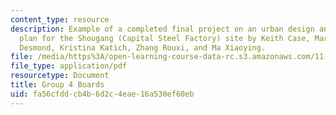 ```yaml
---
content_type: resource
description: Example of a completed final project on an urban design and development
  plan for the Shougang (Capital Steel Factory) site by Keith Case, Marissa Grace
  Desmond, Kristina Katich, Zhang Rouxi, and Ma Xiaoying.
file: /media/https%3A/open-learning-course-data-rc.s3.amazonaws.com/11-307-beijing-urban-design-studio-summer-2008/fa56cfddcb4b6d2c4eae16a530ef60eb_group4_boards.pdf
file_type: application/pdf
resourcetype: Document
title: Group 4 Boards
uid: fa56cfdd-cb4b-6d2c-4eae-16a530ef60eb
---
```

